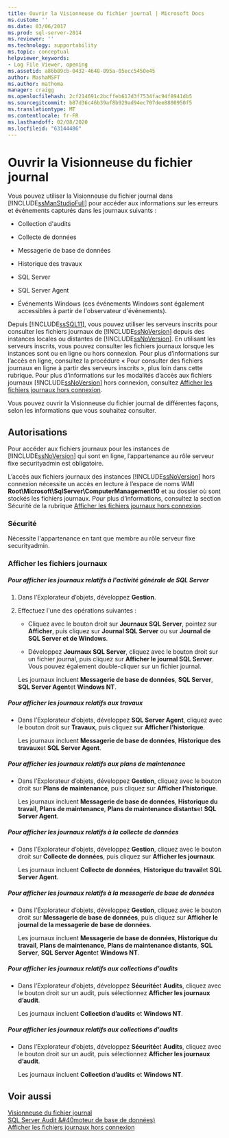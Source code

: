 ```yaml
---
title: Ouvrir la Visionneuse du fichier journal | Microsoft Docs
ms.custom: ''
ms.date: 03/06/2017
ms.prod: sql-server-2014
ms.reviewer: ''
ms.technology: supportability
ms.topic: conceptual
helpviewer_keywords:
- Log File Viewer, opening
ms.assetid: a86b89cb-0432-4648-895a-05ecc5450e45
author: MashaMSFT
ms.author: mathoma
manager: craigg
ms.openlocfilehash: 2cf214691c2bcffeb617d3f7534fac94f8941db5
ms.sourcegitcommit: b87d36c46b39af8b929ad94ec707dee8800950f5
ms.translationtype: MT
ms.contentlocale: fr-FR
ms.lasthandoff: 02/08/2020
ms.locfileid: "63144486"
---
```

# <a name="open-log-file-viewer"></a>Ouvrir la Visionneuse du fichier journal
  Vous pouvez utiliser la Visionneuse du fichier journal dans [!INCLUDE[ssManStudioFull](../../includes/ssmanstudiofull-md.md)] pour accéder aux informations sur les erreurs et événements capturés dans les journaux suivants :  
  
-   Collection d'audits  
  
-   Collecte de données  
  
-   Messagerie de base de données  
  
-   Historique des travaux  
  
-   SQL Server  
  
-   SQL Server Agent  
  
-   Événements Windows (ces événements Windows sont également accessibles à partir de l'observateur d'événements).  
  
 Depuis [!INCLUDE[ssSQL11](../../includes/sssql11-md.md)], vous pouvez utiliser les serveurs inscrits pour consulter les fichiers journaux de [!INCLUDE[ssNoVersion](../../includes/ssnoversion-md.md)] depuis des instances locales ou distantes de [!INCLUDE[ssNoVersion](../../includes/ssnoversion-md.md)]. En utilisant les serveurs inscrits, vous pouvez consulter les fichiers journaux lorsque les instances sont ou en ligne ou hors connexion. Pour plus d’informations sur l’accès en ligne, consultez la procédure « Pour consulter des fichiers journaux en ligne à partir des serveurs inscrits », plus loin dans cette rubrique. Pour plus d’informations sur les modalités d’accès aux fichiers journaux [!INCLUDE[ssNoVersion](../../includes/ssnoversion-md.md)] hors connexion, consultez [Afficher les fichiers journaux hors connexion](view-offline-log-files.md).  
  
 Vous pouvez ouvrir la Visionneuse du fichier journal de différentes façons, selon les informations que vous souhaitez consulter.  
  
##  <a name="BeforeYouBegin"></a> Autorisations  
 Pour accéder aux fichiers journaux pour les instances de [!INCLUDE[ssNoVersion](../../includes/ssnoversion-md.md)] qui sont en ligne, l’appartenance au rôle serveur fixe securityadmin est obligatoire.  
  
 L’accès aux fichiers journaux des instances [!INCLUDE[ssNoVersion](../../includes/ssnoversion-md.md)] hors connexion nécessite un accès en lecture à l’espace de noms WMI **Root\Microsoft\SqlServer\ComputerManagement10** et au dossier où sont stockés les fichiers journaux. Pour plus d’informations, consultez la section Sécurité de la rubrique [Afficher les fichiers journaux hors connexion](view-offline-log-files.md).  
  
### <a name="security"></a>Sécurité  
 Nécessite l'appartenance en tant que membre au rôle serveur fixe securityadmin.  
  
### <a name="view-log-files"></a>Afficher les fichiers journaux  
  
##### <a name="to-view-logs-that-are-related-to-general-sql-server-activity"></a>Pour afficher les journaux relatifs à l'activité générale de SQL Server  
  
1.  Dans l’Explorateur d’objets, développez **Gestion**.  
  
2.  Effectuez l'une des opérations suivantes :  
  
    -   Cliquez avec le bouton droit sur **Journaux SQL Server**, pointez sur **Afficher**, puis cliquez sur **Journal SQL Server** ou sur **Journal de SQL Server et de Windows**.  
  
    -   Développez **Journaux SQL Server**, cliquez avec le bouton droit sur un fichier journal, puis cliquez sur **Afficher le journal SQL Server**. Vous pouvez également double-cliquer sur un fichier journal.  
  
     Les journaux incluent **Messagerie de base de données**, **SQL Server**, **SQL Server Agent**et **Windows NT**.  
  
##### <a name="to-view-logs-that-are-related-to-jobs"></a>Pour afficher les journaux relatifs aux travaux  
  
-   Dans l’Explorateur d’objets, développez **SQL Server Agent**, cliquez avec le bouton droit sur **Travaux**, puis cliquez sur **Afficher l’historique**.  
  
     Les journaux incluent **Messagerie de base de données**, **Historique des travaux**et **SQL Server Agent**.  
  
##### <a name="to-view-logs-that-are-related-to-maintenance-plans"></a>Pour afficher les journaux relatifs aux plans de maintenance  
  
-   Dans l’Explorateur d’objets, développez **Gestion**, cliquez avec le bouton droit sur **Plans de maintenance**, puis cliquez sur **Afficher l’historique**.  
  
     Les journaux incluent **Messagerie de base de données**, **Historique du travail**, **Plans de maintenance**, **Plans de maintenance distants**et **SQL Server Agent**.  
  
##### <a name="to-view-logs-that-are-related-to-data-collection"></a>Pour afficher les journaux relatifs à la collecte de données  
  
-   Dans l’Explorateur d’objets, développez **Gestion**, cliquez avec le bouton droit sur **Collecte de données**, puis cliquez sur **Afficher les journaux**.  
  
     Les journaux incluent **Collecte de données**, **Historique du travail**et **SQL Server Agent**.  
  
##### <a name="to-view-logs-that-are-related-to-database-mail"></a>Pour afficher les journaux relatifs à la messagerie de base de données  
  
-   Dans l’Explorateur d’objets, développez **Gestion**, cliquez avec le bouton droit sur **Messagerie de base de données**, puis cliquez sur **Afficher le journal de la messagerie de base de données**.  
  
     Les journaux incluent **Messagerie de base de données, Historique du travail**, **Plans de maintenance**, **Plans de maintenance distants**, **SQL Server**, **SQL Server Agent**et **Windows NT**.  
  
##### <a name="to-view-logs-that-are-related-to-audits-collections"></a>Pour afficher les journaux relatifs aux collections d'audits  
  
-   Dans l’Explorateur d’objets, développez **Sécurité**et **Audits**, cliquez avec le bouton droit sur un audit, puis sélectionnez **Afficher les journaux d’audit**.  
  
     Les journaux incluent **Collection d’audits** et **Windows NT**.  
  
##### <a name="to-view-logs-that-are-related-to-audits-collections"></a>Pour afficher les journaux relatifs aux collections d'audits  
  
-   Dans l’Explorateur d’objets, développez **Sécurité**et **Audits**, cliquez avec le bouton droit sur un audit, puis sélectionnez **Afficher les journaux d’audit**.  
  
     Les journaux incluent **Collection d’audits** et **Windows NT**.  
  
## <a name="see-also"></a>Voir aussi  
 [Visionneuse du fichier journal](log-file-viewer.md)   
 [SQL Server Audit &#40moteur de base de données&#41;](../security/auditing/sql-server-audit-database-engine.md)   
 [Afficher les fichiers journaux hors connexion](view-offline-log-files.md)  
  
  
